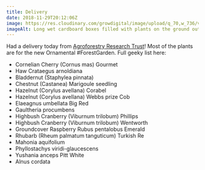 ```yaml
---
title: Delivery
date: 2018-11-29T20:12:06Z
image: https://res.cloudinary.com/growdigital/image/upload/q_70,w_736/v1543516084/agroforestry-order-BF3C76E6.jpg
imageAlt: Long wet cardboard boxes filled with plants on the ground outside
---
```


Had a delivery today from [Agroforestry Research Trust](https://www.agroforestry.co.uk)! Most of the plants are for the new Ornamental #ForestGarden. Full geeky list here:

* Cornelian Cherry (Cornus mas) Gourmet
* Haw Crataegus arnoldiana
* Bladdernut (Staphylea pinnata)
* Chestnut (Castanea) Marigoule seedling
* Hazelnut (Corylus avellana) Corabel
* Hazelnut (Corylus avellana) Webbs prize Cob
* Elaeagnus umbellata Big Red
* Gaultheria procumbens
* Highbush Cranberry (Viburnum trilobum) Phillips
* Highbush Cranberry (Viburnum trilobum) Wentworth
* Groundcover Raspberry Rubus pentalobus Emerald 
* Rhubarb (Rheum palmatum tanguticum) Turkish Re 
* Mahonia aquifolium
* Phyllostachys viridi-glaucescens
* Yushania anceps Pitt White
* Alnus cordata
